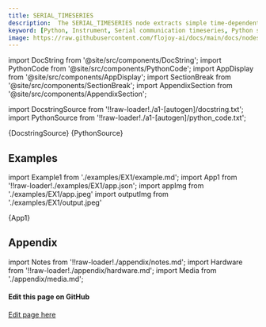 ```yaml
---
title: SERIAL_TIMESERIES
description:  The SERIAL_TIMESERIES node extracts simple time-dependent 1D data from an Ardunio, or a similar serial device.
keyword: [Python, Instrument, Serial communication timeseries, Python serial data acquisition, Time"-"series data analysis, Python-based serial data collection, Serial data acquisition techniques, Accurate timeseries recording with Python, Enhance data analysis with serial communication, Streamline timeseries data acquisition, Precise data collection using Python, Python control of serial timeseries data]
image: https://raw.githubusercontent.com/flojoy-ai/docs/main/docs/nodes/INSTRUMENTS/SERIAL/SERIAL_TIMESERIES/examples/EX1/output.jpeg
---
```


[//]: # (Custom component imports)

import DocString from '@site/src/components/DocString';
import PythonCode from '@site/src/components/PythonCode';
import AppDisplay from '@site/src/components/AppDisplay';
import SectionBreak from '@site/src/components/SectionBreak';
import AppendixSection from '@site/src/components/AppendixSection';

[//]: # (Docstring)

import DocstringSource from '!!raw-loader!./a1-[autogen]/docstring.txt';
import PythonSource from '!!raw-loader!./a1-[autogen]/python_code.txt';

<DocString>{DocstringSource}</DocString>
<PythonCode GLink='INSTRUMENTS/SERIAL/SERIAL_TIMESERIES/SERIAL_TIMESERIES.py'>{PythonSource}</PythonCode>

<SectionBreak />

[//]: # (Examples)

## Examples

import Example1 from './examples/EX1/example.md';
import App1 from '!!raw-loader!./examples/EX1/app.json';
import appImg from './examples/EX1/app.jpeg'
import outputImg from './examples/EX1/output.jpeg'

<AppDisplay 
    nodeLabel='SERIAL_TIMESERIES'
    appImg={appImg}
    outputImg={outputImg}
    >
    {App1}
</AppDisplay>

<Example1 />

<SectionBreak />

[//]: # (Appendix)

## Appendix

import Notes from '!!raw-loader!./appendix/notes.md';
import Hardware from '!!raw-loader!./appendix/hardware.md';
import Media from './appendix/media.md';

<AppendixSection index={0} folderPath='nodes/INSTRUMENTS/SERIAL/SERIAL_TIMESERIES/appendix/'><Notes /></AppendixSection>
<AppendixSection index={1} folderPath='nodes/INSTRUMENTS/SERIAL/SERIAL_TIMESERIES/appendix/'><Hardware /></AppendixSection>
<AppendixSection index={2} folderPath='nodes/INSTRUMENTS/SERIAL/SERIAL_TIMESERIES/appendix/'><Media /></AppendixSection>

<SectionBreak />

[//]: # (Edit page on GitHub)

#### Edit this page on GitHub

[Edit page here](https://github.com/flojoy-ai/docs/tree/main/docs/nodes/INSTRUMENTS/SERIAL/SERIAL_TIMESERIES)

